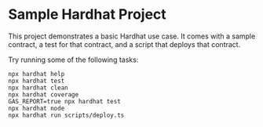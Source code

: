 # Sample Hardhat Project

This project demonstrates a basic Hardhat use case. It comes with a sample contract, a test for that contract, and a script that deploys that contract.

Try running some of the following tasks:

```shell
npx hardhat help
npx hardhat test
npx hardhat clean
npx hardhat coverage
GAS_REPORT=true npx hardhat test
npx hardhat node
npx hardhat run scripts/deploy.ts
```
